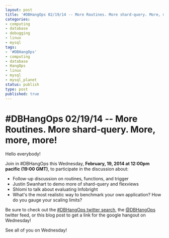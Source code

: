 ```yaml
---
layout: post
title: '#DBHangOps 02/19/14 -- More Routines. More shard-query. More, more, more!'
categories:
- computing
- database
- debugging
- linux
- mysql
tags:
- '#DBHangOps'
- computing
- database
- HangOps
- linux
- mysql
- mysql_planet
status: publish
type: post
published: true
---
```

\#DBHangOps 02/19/14 -- More Routines. More shard-query. More, more, more!
=========================================================

Hello everybody!

Join in \#DBHangOps this Wednesday, **February, 19, 2014 at 12:00pm pacific (19:00 GMT)**, to participate in the discussion about:

* Follow-up discussion on routines, functions, and trigger
* Justin Swanhart to demo more of shard-query and flexviews
* Shlomi to talk about evaluating Infobright
* What's the most realistic way to benchmark your own application? How do you gauge your scaling limits?

Be sure to check out the [\#DBHangOps twitter search](https://twitter.com/search/realtime?q=%23DBHangOps), the [@DBHangOps](https://twitter.com/dbhangops) twitter feed, or this blog post to get a link for the google hangout on Wednesday!

See all of you on Wednesday!
